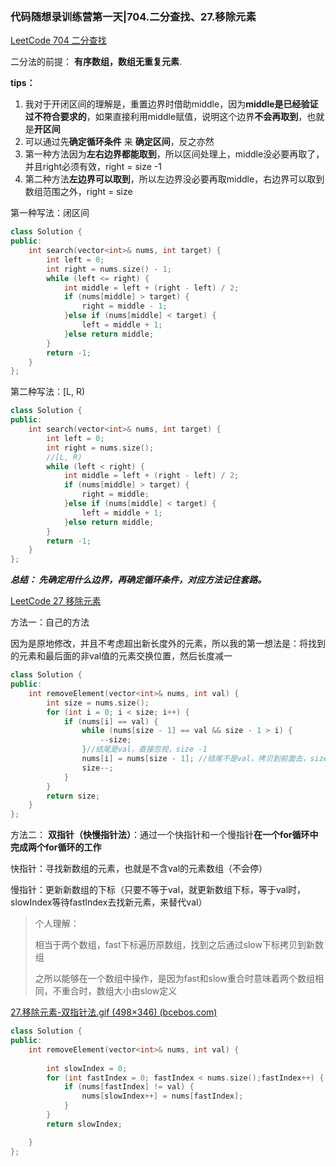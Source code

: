 ### 代码随想录训练营第一天|704.二分查找、27.移除元素

[LeetCode 704 二分查找](https://leetcode.cn/problems/binary-search/description/)

二分法的前提： **有序数组，数组无重复元素**.

**tips：** 

1. 我对于开闭区间的理解是，重置边界时借助middle，因为**middle是已经验证过不符合要求的**，如果直接利用middle赋值，说明这个边界**不会再取到**，也就是**开区间**
2. 可以通过先**确定循环条件**  来 **确定区间**，反之亦然
3. 第一种方法因为**左右边界都能取到**，所以区间处理上，middle没必要再取了，并且right必须有效，right = size -1
4. 第二种方法**左边界可以取到**，所以左边界没必要再取middle，右边界可以取到数组范围之外，right = size

第一种写法：闭区间

```cpp
class Solution {
public:
    int search(vector<int>& nums, int target) {
        int left = 0;
        int right = nums.size() - 1;
        while (left <= right) {
            int middle = left + (right - left) / 2;
            if (nums[middle] > target) {
                right = middle - 1;
            }else if (nums[middle] < target) {
                left = middle + 1;
            }else return middle;
        }
        return -1;
    }
};
```

第二种写法：[L, R)

``` cpp
class Solution {
public:
    int search(vector<int>& nums, int target) {
        int left = 0;
        int right = nums.size();
        //[L, R)
        while (left < right) {
            int middle = left + (right - left) / 2;
            if (nums[middle] > target) {
                right = middle;
            }else if (nums[middle] < target) {
                left = middle + 1;
            }else return middle;
        }
        return -1;
    }
};
```

***总结： 先确定用什么边界，再确定循环条件，对应方法记住套路。***



[LeetCode 27 移除元素](https://leetcode.cn/problems/remove-element/description/)

方法一：自己的方法

因为是原地修改，并且不考虑超出新长度外的元素，所以我的第一想法是：将找到的元素和最后面的非val值的元素交换位置，然后长度减一

```cpp
class Solution {
public:
    int removeElement(vector<int>& nums, int val) {
        int size = nums.size();
        for (int i = 0; i < size; i++) {
            if (nums[i] == val) {
                while (nums[size - 1] == val && size - 1 > i) {
                    --size;
                }//结尾是val，直接忽视，size -1
                nums[i] = nums[size - 1]; //结尾不是val，拷贝到前面去，size - 1
                size--;                
            }
        }
        return size;
    }
};
```



方法二： **双指针（快慢指针法）**：通过一个快指针和一个慢指针**在一个for循环中完成两个for循环的工作**

快指针：寻找新数组的元素，也就是不含val的元素数组（不会停）

慢指针：更新新数组的下标（只要不等于val，就更新数组下标，等于val时，slowIndex等待fastIndex去找新元素，来替代val）

>  个人理解：
>
> 相当于两个数组，fast下标遍历原数组，找到之后通过slow下标拷贝到新数组
>
> 之所以能够在一个数组中操作，是因为fast和slow重合时意味着两个数组相同，不重合时，数组大小由slow定义



[27.移除元素-双指针法.gif (498×346) (bcebos.com)](https://code-thinking.cdn.bcebos.com/gifs/27.移除元素-双指针法.gif)



```cpp
class Solution {
public:
    int removeElement(vector<int>& nums, int val) {
        
        int slowIndex = 0;
        for (int fastIndex = 0; fastIndex < nums.size();fastIndex++) {
            if (nums[fastIndex] != val) {
                nums[slowIndex++] = nums[fastIndex];
            }
        }
        return slowIndex;

    }
};
```



